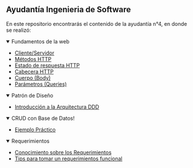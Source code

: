 ## Ayudantía Ingenieria de Software

En este repositorio encontrarás el contenido de la ayudantía n°4, en donde se realizó:

<details open>
<summary>Fundamentos de la web</summary>

- [Cliente/Servidor](./FundamentosWeb/Cliente-Servidor/Cliente-Servidor.md)
- [Métodos HTTP](./FundamentosWeb/MetodosHTTP/HTTP.md)
- [Estado de respuesta HTTP](./FundamentosWeb/Estados/Status.md)
- [Cabecera HTTP](./FundamentosWeb/Cabeceras/Headers.md)
- [Cuerpo (Body)](./FundamentosWeb/Cuerpo/Body.md)
- [Parámetros (Queries)](./FundamentosWeb/Parametros/Queries.md)

</details>

<details open>
<summary>Patrón de Diseño</summary>

- [Introducción a la Arquitectura DDD](./patron-diseño/DDD.md)

</details>

<details open>
<summary>CRUD con Base de Datos!</summary>

- [Ejemplo Práctico](./CRUD-Database/README.md)

</details>

<details open>
<summary>Requerimientos</summary>

- [Conocimiento sobre los Requerimientos](./requerimientos/requerimientos.md)
- [Tips para tomar un requerimientos funcional](./requerimientos/requerimientoFuncional.md)

</details>